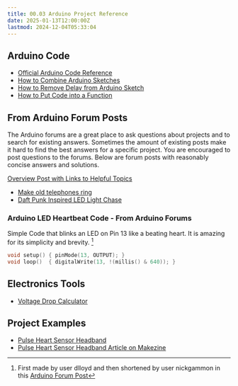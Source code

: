 ```yaml
---
title: 00.03 Arduino Project Reference
date: 2025-01-13T12:00:00Z
lastmod: 2024-12-04T05:33:04
---
```


## Arduino Code

- [Official Arduino Code Reference](https://www.arduino.cc/reference/en/)
- [How to Combine Arduino Sketches](https://youtu.be/nepj56gusuk)
- [How to Remove Delay from Arduino Sketch](https://youtu.be/EdpFZ8iCXo4)
- [How to Put Code into a Function](https://youtu.be/eBAeqSWm_hw)

## From Arduino Forum Posts

The Arduino forums are a great place to ask questions about projects and to search for existing answers. Sometimes the amount of existing posts make it hard to find the best answers for a specific project. You are encouraged to post questions to the forums. Below are forum posts with reasonably concise answers and solutions.

[Overview Post with Links to Helpful Topics](https://forum.arduino.cc/t/useful-links-check-here-for-reference-posts-tutorials/370268)

- [Make old telephones ring](https://forum.arduino.cc/t/making-old-telephone-s-ring/60821/9)
- [Daft Punk Inspired LED Light Chase](https://forum.arduino.cc/index.php?topic=200736.0)

### Arduino LED Heartbeat Code - From Arduino Forums

Simple Code that blinks an LED on Pin 13 like a beating heart. It is amazing for its simplicity and brevity. [^1]

```C
void setup() { pinMode(13, OUTPUT); }
void loop()  { digitalWrite(13, !(millis() & 640)); }
```

## Electronics Tools

- [Voltage Drop Calculator](https://www.calculator.net/voltage-drop-calculator.html)

## Project Examples

- [Pulse Heart Sensor Headband](https://pulsesensor.com/blogs/news/6327710-heartbeat-headband-dyi-video)
- [Pulse Heart Sensor Headband Article on Makezine](https://makezine.com/projects/beating-heart-headband/)

[^1]: First made by user dlloyd and then shortened by user nickgammon in this [Arduino Forum Post](https://forum.arduino.cc/t/trying-to-create-an-asymmetrical-blink-without-delay-please-help/294231/30)
